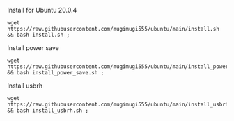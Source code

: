 Install for Ubuntu 20.0.4

````
wget https://raw.githubusercontent.com/mugimugi555/ubuntu/main/install.sh && bash install.sh ;
````

Install power save

````
wget https://raw.githubusercontent.com/mugimugi555/ubuntu/main/install_power_save.sh && bash install_power_save.sh ;
````

Install usbrh

````
wget https://raw.githubusercontent.com/mugimugi555/ubuntu/main/install_usbrh.sh && bash install_usbrh.sh ;
````

